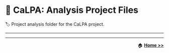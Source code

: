 # :open_file_folder: CaLPA: Analysis Project Files

:label: Project analysis folder for the CaLPA project.

-----


----

<div align="right">

:house: [**Home >>**](../)
</div>